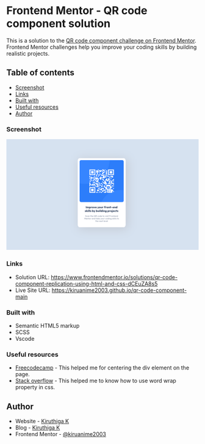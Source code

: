 # Frontend Mentor - QR code component solution

This is a solution to the [QR code component challenge on Frontend Mentor](https://www.frontendmentor.io/challenges/qr-code-component-iux_sIO_H). Frontend Mentor challenges help you improve your coding skills by building realistic projects. 

## Table of contents

- [Screenshot](#screenshot)
- [Links](#links)
- [Built with](#built-with)
- [Useful resources](#useful-resources)
- [Author](#author)

### Screenshot
![screenshot](screenshot.png)

### Links
- Solution URL: https://www.frontendmentor.io/solutions/qr-code-component-replication-using-html-and-css-dCEuZA8s5
- Live Site URL: https://kiruanime2003.github.io/qr-code-component-main

### Built with
- Semantic HTML5 markup
- SCSS
- Vscode

### Useful resources
- [Freecodecamp](https://www.freecodecamp.org/news/how-to-center-anything-with-css-align-a-div-text-and-more/) - This helped me for centering the div element on the page. 
- [Stack overflow](https://stackoverflow.com/questions/1147877/how-to-word-wrap-text-in-html) - This helped me to know how to use word wrap property in css.

## Author
- Website - [Kiruthiga K](https://kiruanime2003.gitlab.io)
- Blog - [Kiruthiga K](https://kiruanime2003.wordpress.com)
- Frontend Mentor - [@kiruanime2003](https://www.frontendmentor.io/profile/kiruanime2003)
